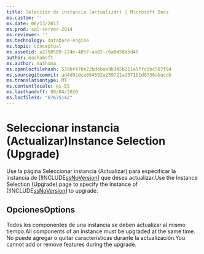 ```yaml
---
title: Selección de instancia (actualizar) | Microsoft Docs
ms.custom: ''
ms.date: 06/13/2017
ms.prod: sql-server-2014
ms.reviewer: ''
ms.technology: database-engine
ms.topic: conceptual
ms.assetid: a2788588-224e-4857-aa82-c6a0458d5d4f
author: mashamsft
ms.author: mathoma
ms.openlocfilehash: 539bf470e22bd6bae9b345b211a5ffc6bc587f94
ms.sourcegitcommit: ad4d92dce894592a259721a1571b1d8736abacdb
ms.translationtype: MT
ms.contentlocale: es-ES
ms.lasthandoff: 08/04/2020
ms.locfileid: "87675142"
---
```

# <a name="instance-selection-upgrade"></a><span data-ttu-id="7a58b-102">Seleccionar instancia (Actualizar)</span><span class="sxs-lookup"><span data-stu-id="7a58b-102">Instance Selection (Upgrade)</span></span>
  <span data-ttu-id="7a58b-103">Use la página Seleccionar instancia (Actualizar) para especificar la instancia de [!INCLUDE[ssNoVersion](../../includes/ssnoversion-md.md)] que desea actualizar.</span><span class="sxs-lookup"><span data-stu-id="7a58b-103">Use the Instance Selection (Upgrade) page to specify the instance of [!INCLUDE[ssNoVersion](../../includes/ssnoversion-md.md)] to upgrade.</span></span>  
  
## <a name="options"></a><span data-ttu-id="7a58b-104">Opciones</span><span class="sxs-lookup"><span data-stu-id="7a58b-104">Options</span></span>  
 <span data-ttu-id="7a58b-105">Todos los componentes de una instancia se deben actualizar al mismo tiempo.</span><span class="sxs-lookup"><span data-stu-id="7a58b-105">All components of an instance must be upgraded at the same time.</span></span> <span data-ttu-id="7a58b-106">No puede agregar o quitar características durante la actualización.</span><span class="sxs-lookup"><span data-stu-id="7a58b-106">You cannot add or remove features during the upgrade.</span></span>  
  
  
